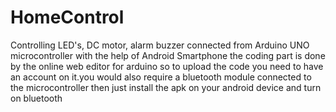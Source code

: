 # HomeControl
Controlling LED's, DC motor, alarm buzzer connected from Arduino UNO microcontroller with the help of Android Smartphone
the coding part is done by the online web editor for arduino so to upload the code you need to have an account on it.you would also require a bluetooth module connected to the microcontroller
then just install the apk on your android device and turn on bluetooth 
